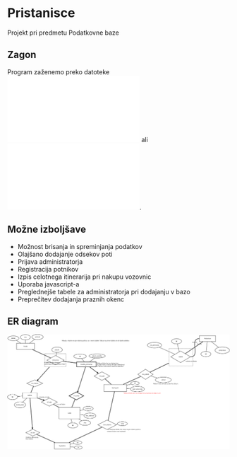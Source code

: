 # Pristanisce
Projekt pri predmetu Podatkovne baze

## Zagon

Program zaženemo preko datoteke ![spletna_ladja.py](spletna_ladja.py) ali ![zagon.bat](zagon.bat).

## Možne izboljšave
- Možnost brisanja in spreminjanja podatkov
- Olajšano dodajanje odsekov poti
- Prijava administratorja
- Registracija potnikov
- Izpis celotnega itinerarija pri nakupu vozovnic
- Uporaba javascript-a
- Preglednejše tabele za administratorja pri dodajanju v bazo
- Preprečitev dodajanja praznih okenc

## ER diagram

![ER diagram](ladja.png)
